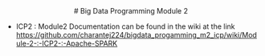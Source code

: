 <center> # Big Data Programming Module 2 </center>

* ICP2 : Module2 Documentation can be found in the wiki at the link      https://github.com/charantej224/bigdata_progamming_m2_icp/wiki/Module-2-:-ICP2-:-Apache-SPARK
